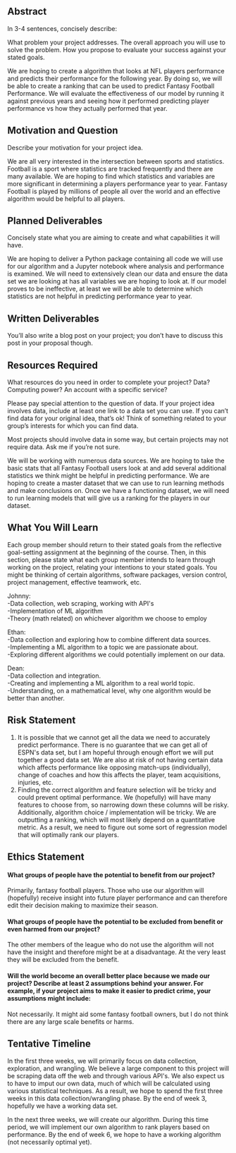 ## Abstract
In 3-4 sentences, concisely describe:

What problem your project addresses.
The overall approach you will use to solve the problem.
How you propose to evaluate your success against your stated goals.

We are hoping to create a algorithm that looks at NFL players performance and predicts their performance for the following year. By doing so, we will be able to create a ranking that can be used to predict Fantasy Football Performance. We will evaluate the effectiveness of our model by running it against previous years and seeing how it performed predicting player performance vs how they actually performed that year.

## Motivation and Question
Describe your motivation for your project idea.

We are all very interested in the intersection between sports and statistics. Football is a sport where statistics are tracked frequently and there are many available. We are hoping to find which statistics and variables are more significant in determining a players performance year to year. Fantasy Football is played by millions of people all over the world and an effective algorithm would be helpful to all players.

## Planned Deliverables
Concisely state what you are aiming to create and what capabilities it will have.

We are hoping to deliver a Python package containing all code we will use for our algorithm and a Jupyter notebook where analysis and performance is examined. We will need to extensively clean our data and ensure the data set we are looking at has all variables we are hoping to look at. If our model proves to be ineffective, at least we will be able to determine which statistics are not helpful in predicting performance year to year.

## Written Deliverables
You’ll also write a blog post on your project; you don’t have to discuss this post in your proposal though.

## Resources Required
What resources do you need in order to complete your project? Data? Computing power? An account with a specific service?

Please pay special attention to the question of data. If your project idea involves data, include at least one link to a data set you can use. If you can’t find data for your original idea, that’s ok! Think of something related to your group’s interests for which you can find data.

Most projects should involve data in some way, but certain projects may not require data. Ask me if you’re not sure.

We will be working with numerous data sources. We are hoping to take the basic stats that all Fantasy Football users look at and add several additional statistics we think might be helpful in predicting performance. We are hoping to create a master dataset that we can use to run learning methods and make conclusions on. Once we have a functioning dataset, we will need to run learning models that will give us a ranking for the players in our dataset.

## What You Will Learn
Each group member should return to their stated goals from the reflective goal-setting assignment at the beginning of the course. Then, in this section, please state what each group member intends to learn through working on the project, relating your intentions to your stated goals. You might be thinking of certain algorithms, software packages, version control, project management, effective teamwork, etc.

Johnny:  
-Data collection, web scraping, working with API's  
-Implementation of ML algorithm  
-Theory (math related) on whichever algorithm we choose to employ  

Ethan:  
-Data collection and exploring how to combine different data sources.  
-Implementing a ML algorithm to a topic we are passionate about.  
-Exploring different algorithms we could potentially implement on our data.

Dean:  
-Data collection and integration.  
-Creating and implementing a ML algorithm to a real world topic.  
-Understanding, on a mathematical level, why one algorithm would be better than another.


## Risk Statement

1. It is possible that we cannot get all the data we need to accurately predict performance. There is no guarantee that we can get all of ESPN's data set, but I am hopeful through enough effort we will put together a good data set. We are also at risk of not having certain data which affects performance like opposing match-ups (individually), change of coaches and how this affects the player, team acquisitions, injuries, etc.
2. Finding the correct algorithm and feature selection will be tricky and could prevent optimal performance. We (hopefully) will have many features to choose from, so narrowing down these columns will be risky. Additionally, algorithm choice / implementation will be tricky. We are outputting a ranking, which will most likely depend on a quantitative metric. As a result, we need to figure out some sort of regression model that will optimally rank our players.

## Ethics Statement

#### What groups of people have the potential to benefit from our project?

Primarily, fantasy football players. Those who use our algorithm will (hopefully) receive insight into future player performance and can therefore edit their decision making to maximize their season.

#### What groups of people have the potential to be excluded from benefit or even harmed from our project?

The other members of the league who do not use the algorithm will not have the insight and therefore might be at a disadvantage. At the very least they will be excluded from the benefit.

#### Will the world become an overall better place because we made our project? Describe at least 2 assumptions behind your answer. For example, if your project aims to make it easier to predict crime, your assumptions might include:

Not necessarily. It might aid some fantasy football owners, but I do not think there are any large scale benefits or harms. 

## Tentative Timeline

In the first three weeks, we will primarily focus on data collection, exploration, and wrangling. We believe a large component to this project will be scraping data off the web and through various API's. We also expect us to have to imput our own data, much of which will be calculated using various statistical techniques. As a result, we hope to spend the first three weeks in this data collection/wrangling phase. By the end of week 3, hopefully we have a working data set.

In the next three weeks, we will create our algorithm. During this time period, we will implement our own algorithm to rank players based on performance. By the end of week 6, we hope to have a working algorithm (not necessarily optimal yet).